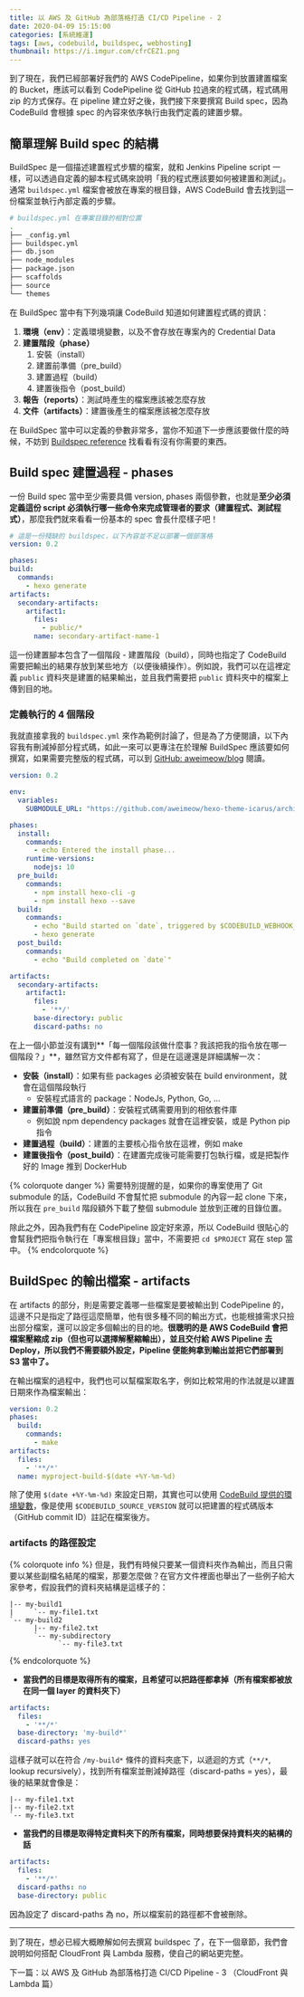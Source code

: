 ```yaml
---
title: 以 AWS 及 GitHub 為部落格打造 CI/CD Pipeline - 2
date: 2020-04-09 15:15:00
categories: [系統維運]
tags: [aws, codebuild, buildspec, webhosting]
thumbnail: https://i.imgur.com/cfrCEZ1.png
---
```


到了現在，我們已經部署好我們的 AWS CodePipeline，如果你到放置建置檔案的 Bucket，應該可以看到 CodePipeline 從 GitHub 拉過來的程式碼，程式碼用 zip 的方式保存。在 pipeline 建立好之後，我們接下來要撰寫 Build spec，因為 CodeBuild 會根據 spec 的內容來依序執行由我們定義的建置步驟。

<!-- more -->

## 簡單理解 Build spec 的結構

BuildSpec 是一個描述建置程式步驟的檔案，就和 Jenkins Pipeline script 一樣，可以透過自定義的腳本程式碼來說明「我的程式應該要如何被建置和測試」。通常 `buildspec.yml` 檔案會被放在專案的根目錄，AWS CodeBuild 會去找到這一份檔案並執行內部定義的步驟。

```bash
# buildspec.yml 在專案目錄的相對位置
.
├── _config.yml
├── buildspec.yml
├── db.json
├── node_modules
├── package.json
├── scaffolds
├── source
└── themes
```

在 BuildSpec 當中有下列幾項讓 CodeBuild 知道如何建置程式碼的資訊：

1. **環境（env）**：定義環境變數，以及不會存放在專案內的 Credential Data
2. **建置階段（phase）**
    1. 安裝（install）
    2. 建置前準備（pre_build）
    3. 建置過程（build）
    4. 建置後指令（post_build）
3. **報告（reports）**：測試時產生的檔案應該被怎麼存放
4. **文件（artifacts）**：建置後產生的檔案應該被怎麼存放

在 BuildSpec 當中可以定義的參數非常多，當你不知道下一步應該要做什麼的時候，不妨到 [Buildspec reference](https://docs.aws.amazon.com/codebuild/latest/userguide/build-spec-ref.html) 找看看有沒有你需要的東西。

## Build spec 建置過程 - phases

一份 Build spec 當中至少需要具備 version, phases 兩個參數，也就是**至少必須定義這份 script 必須執行哪一些命令來完成管理者的要求（建置程式、測試程式）**，那麼我們就來看看一份基本的 spec 會長什麼樣子吧！

```yaml
# 這是一份殘缺的 buildspec，以下內容並不足以部署一個部落格
version: 0.2

phases:
build:
  commands:
    - hexo generate
artifacts:
  secondary-artifacts:
    artifact1:
      files:
        - public/*
      name: secondary-artifact-name-1
```

這一份建置腳本包含了一個階段 - 建置階段（build），同時也指定了 CodeBuild 需要把輸出的結果存放到某些地方（以便後續操作）。例如說，我們可以在這裡定義 `public` 資料夾是建置的結果輸出，並且我們需要把 `public` 資料夾中的檔案上傳到目的地。

### 定義執行的 4 個階段

我就直接拿我的 `buildspec.yml` 來作為範例討論了，但是為了方便閱讀，以下內容我有刪減掉部分程式碼，如此一來可以更專注在於理解 BuildSpec 應該要如何撰寫，如果需要完整版的程式碼，可以到 [GitHub: aweimeow/blog](https://github.com/aweimeow/blog) 閱讀。

```yaml
version: 0.2

env:
  variables:
    SUBMODULE_URL: "https://github.com/aweimeow/hexo-theme-icarus/archive/weiyu.dev.zip"

phases:
  install:
    commands:
      - echo Entered the install phase...
    runtime-versions:
      nodejs: 10
  pre_build:
    commands:
      - npm install hexo-cli -g
      - npm install hexo --save
  build:
    commands:
      - echo "Build started on `date`, triggered by $CODEBUILD_WEBHOOK_TRIGGER"
      - hexo generate
  post_build:
    commands:
      - echo "Build completed on `date`"

artifacts:
  secondary-artifacts:
    artifact1:
      files:
        - '**/'
      base-directory: public
      discard-paths: no
```

在上一個小節並沒有講到**「每一個階段該做什麼事？我該把我的指令放在哪一個階段？」**，雖然官方文件都有寫了，但是在這邊還是詳細講解一次：

* **安裝（install）**：如果有些 packages 必須被安裝在 build environment，就會在這個階段執行
    * 安裝程式語言的 package：NodeJs, Python, Go, ...
* **建置前準備（pre_build）**：安裝程式碼需要用到的相依套件庫
    * 例如說 npm dependency packages 就會在這裡安裝，或是 Python pip 指令
* **建置過程（build）**：建置的主要核心指令放在這裡，例如 make
* **建置後指令（post_build）**：在建置完成後可能需要打包執行檔，或是把製作好的 Image 推到 DockerHub

{% colorquote danger %}
需要特別提醒的是，如果你的專案使用了 Git submodule 的話，CodeBuild 不會幫忙把 submodule 的內容一起 clone 下來，所以我在 `pre_build` 階段額外下載了整個 submodule 並放到正確的目錄位置。

除此之外，因為我們有在 CodePipeline 設定好來源，所以 CodeBuild 很貼心的會幫我們把指令執行在「專案根目錄」當中，不需要把 `cd $PROJECT` 寫在 step 當中。
{% endcolorquote %}

## BuildSpec 的輸出檔案 - artifacts

在 artifacts 的部分，則是需要定義哪一些檔案是要被輸出到 CodePipeline 的，這邊不只是指定了路徑這麼簡單，他有很多種不同的輸出方式，也能根據需求只撿出部分檔案，還可以設定多個輸出的目的地。**很聰明的是 AWS CodeBuild 會把檔案壓縮成 zip（但也可以選擇解壓縮輸出），並且交付給 AWS Pipeline 去 Deploy，所以我們不需要額外設定，Pipeline 便能夠拿到輸出並把它們部署到 S3 當中了。**

在輸出檔案的過程中，我們也可以幫檔案取名字，例如比較常用的作法就是以建置日期來作為檔案輸出：

```yaml
version: 0.2
phases:
  build:
    commands:
      - make
artifacts:
  files:
    - '**/*'
  name: myproject-build-$(date +%Y-%m-%d)
```

除了使用 `$(date +%Y-%m-%d)` 來設定日期，其實也可以使用 [CodeBuild 提供的環境變數](https://docs.aws.amazon.com/codebuild/latest/userguide/build-env-ref-env-vars.html)，像是使用 `$CODEBUILD_SOURCE_VERSION` 就可以把建置的程式碼版本（GitHub commit ID）註記在檔案後方。

### artifacts 的路徑設定

{% colorquote info %}
但是，我們有時候只要某一個資料夾作為輸出，而且只需要以某些副檔名結尾的檔案，那要怎麼做？在官方文件裡面也舉出了一些例子給大家參考，假設我們的資料夾結構是這樣子的：

```
|-- my-build1
|     `-- my-file1.txt
`-- my-build2
      |-- my-file2.txt
      `-- my-subdirectory
            `-- my-file3.txt
```
{% endcolorquote %}

* **當我們的目標是取得所有的檔案，且希望可以把路徑都拿掉（所有檔案都被放在同一個 layer 的資料夾下）**

```yaml
artifacts:
  files:
    - '**/*'
  base-directory: 'my-build*'
  discard-paths: yes
```

這樣子就可以在符合 `/my-build*` 條件的資料夾底下，以遞迴的方式（`**/*`, lookup recursively），找到所有檔案並刪減掉路徑（discard-paths = yes），最後的結果就會像是：

```
|-- my-file1.txt
|-- my-file2.txt
`-- my-file3.txt
```

* **當我們的目標是取得特定資料夾下的所有檔案，同時想要保持資料夾的結構的話**

```yaml
artifacts:
  files:
    - '**/*'
  discard-paths: no
  base-directory: public
```

因為設定了 discard-paths 為 no，所以檔案前的路徑都不會被刪除。

<hr>

到了現在，想必已經大概瞭解如何去撰寫 buildspec 了，在下一個章節，我們會說明如何搭配 CloudFront 與 Lambda 服務，使自己的網站更完整。

下一篇：以 AWS 及 GitHub 為部落格打造 CI/CD Pipeline - 3 （CloudFront 與 Lambda 篇）
